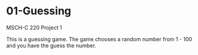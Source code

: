 # 01-Guessing
MSCH-C 220 Project 1

This is a guessing game. The game chooses a random number from 1 - 100 and you have the guess the number.
